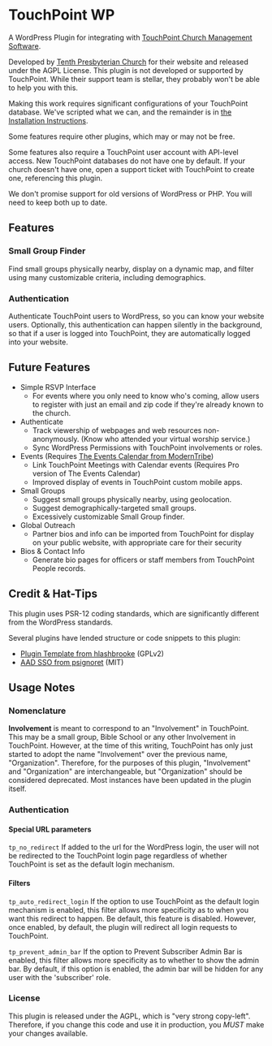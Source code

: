 # TouchPoint WP
A WordPress Plugin for integrating with [TouchPoint Church Management Software](https://github.com/bvcms/bvcms).

Developed by [Tenth Presbyterian Church](https://tenth.org) for their website and released under the AGPL License. This
plugin is not developed or supported by TouchPoint.  While their support team is stellar, they probably won't be able to
help you with this.

Making this work requires significant configurations of your TouchPoint database.  We've scripted what we can, and the
remainder is in [the Installation Instructions](https://github.com/TenthPres/TouchPoint-WP/wiki/Installation).

Some features require other plugins, which may or may not be free.

Some features also require a TouchPoint user account with API-level access.  New TouchPoint databases do not have one by
default.  If your church doesn't have one, open a support ticket with TouchPoint to create one, referencing this plugin.

We don't promise support for old versions of WordPress or PHP.  You will need to keep both up to date. 

## Features
### Small Group Finder
Find small groups physically nearby, display on a dynamic map, and filter using many customizable criteria, including 
demographics.

### Authentication
Authenticate TouchPoint users to WordPress, so you can know your website users.  Optionally, this authentication can
happen silently in the background, so that if a user is logged into TouchPoint, they are automatically logged into your
website.

## Future Features
- Simple RSVP Interface
  - For events where you only need to know who's coming, allow users to register with just an email and zip code if
  they're already known to the church.
- Authenticate
  - Track viewership of webpages and web resources non-anonymously.  (Know who attended your virtual worship service.)
  - Sync WordPress Permissions with TouchPoint involvements or roles.
- Events (Requires [The Events Calendar from ModernTribe](https://theeventscalendar.com/))
  - Link TouchPoint Meetings with Calendar events (Requires Pro version of The Events Calendar)
  - Improved display of events in TouchPoint custom mobile apps.
- Small Groups
  - Suggest small groups physically nearby, using geolocation.
  - Suggest demographically-targeted small groups.
  - Excessively customizable Small Group finder.
- Global Outreach
  - Partner bios and info can be imported from TouchPoint for display on your public website, with appropriate care
    for their security
- Bios & Contact Info
  - Generate bio pages for officers or staff members from TouchPoint People records.

## Credit & Hat-Tips

This plugin uses PSR-12 coding standards, which are significantly different from the WordPress standards.

Several plugins have lended structure or code snippets to this plugin:
- [Plugin Template from hlashbrooke](https://github.com/hlashbrooke/WordPress-Plugin-Template) (GPLv2)
- [AAD SSO from psignoret](https://github.com/psignoret/aad-sso-wordpress) (MIT)


## Usage Notes

### Nomenclature

**Involvement** is meant to correspond to an "Involvement" in TouchPoint.  This may be a small group, Bible School 
or any other Involvement in TouchPoint. However, at the time of this writing, TouchPoint has only just started to 
adopt the name "Involvement" over the previous name, "Organization". Therefore, for the purposes of this plugin, 
"Involvement" and "Organization" are interchangeable, but "Organization" should be considered deprecated.  Most 
instances have been updated in the plugin itself.

### Authentication

#### Special URL parameters
`tp_no_redirect`  If added to the url for the WordPress login, the user will not be redirected to the TouchPoint login
page regardless of whether TouchPoint is set as the default login mechanism.

#### Filters

`tp_auto_redirect_login`  If the option to use TouchPoint as the default login mechanism is enabled, this filter
allows more specificity as to when you want this redirect to happen.  Be default, this feature is disabled.  However,
once enabled, by default, the plugin will redirect all login requests to TouchPoint.

`tp_prevent_admin_bar`  If the option to Prevent Subscriber Admin Bar is enabled, this filter allows more specificity as
to whether to show the admin bar.  By default, if this option is enabled, the admin bar will be hidden for any user with
the 'subscriber' role. 

### License
This plugin is released under the AGPL, which is "very strong copy-left".  Therefore, if you change this code and use it 
in production, you *MUST* make your changes available. 